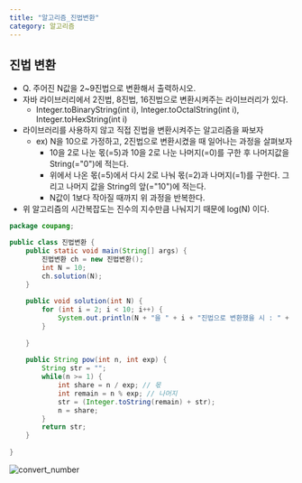 ```yaml
---
title: "알고리즘_진법변환"
category: 알고리즘
---
```




## 진법 변환

- Q. 주어진 N값을 2~9진법으로 변환해서 출력하시오.
- 자바 라이브러리에서 2진법, 8진법, 16진법으로 변환시켜주는 라이브러리가 있다.
  - Integer.toBinaryString(int i), Integer.toOctalString(int i), Integer.toHexString(int i)
- 라이브러리를 사용하지 않고 직접 진법을 변환시켜주는 알고리즘을 짜보자
  - ex) N을 10으로 가정하고, 2진법으로 변환시켰을 때 일어나는 과정을 살펴보자
    - 10을 2로 나눈 몫(=5)과 10을 2로 나눈 나머지(=0)를 구한 후 나머지값을 String(="0")에 적는다.
    - 위에서 나온 몫(=5)에서 다시 2로 나눠 몫(=2)과 나머지(=1)를 구한다. 그리고 나머지 값을 String의 앞(="10")에 적는다.
    - N값이 1보다 작아질 때까지 위 과정을 반복한다.
- 위 알고리즘의 시간복잡도는 진수의 지수만큼 나눠지기 때문에 log(N) 이다.

```java
package coupang;

public class 진법변환 {
	public static void main(String[] args) {
		진법변환 ch = new 진법변환();
		int N = 10;
		ch.solution(N);
	}
		
	public void solution(int N) {
		for (int i = 2; i < 10; i++) {
			System.out.println(N + "을 " + i + "진법으로 변환했을 시 : " + pow(N, i));
		}
		
	}
	
	public String pow(int n, int exp) {
		String str = "";
		while(n >= 1) {
			int share = n / exp; // 몫
			int remain = n % exp; // 나머지
			str = (Integer.toString(remain) + str);
			n = share;
		}
		return str;
	}
	
}

```

![convert_number](https://user-images.githubusercontent.com/23491962/97016851-342c8300-1588-11eb-9eb8-cc0dbd35b57a.JPG)
